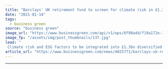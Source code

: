 ```yaml
---
title: "Barclays' UK retirement fund to screen for climate risk in £1.3bn growth portfolio"
date: "2021-01-14"
tags: 
  - business green
source: "business green"
image_url: "https://www.businessgreen.com/api/v1/wps/6f98a4d/f19a172e-1117-4ee7-a8be-eb277a977e03/1/iStock-458634173-barclays-185x114.jpg"
image_fp: "/assets/img/post_thumbnails/137.jpg"
lead: "
 Climate risk and ESG factors to be integrated into £1.3bn diversified growth portfolio used for Barclays UKRF defined contribution pension scheme ..."
article_url: "https://www.businessgreen.com/news/4025771/barclays-uk-retirement-fund-screen-climate-risk-gbp-3bn-growth-portfolio"
---
```


---
